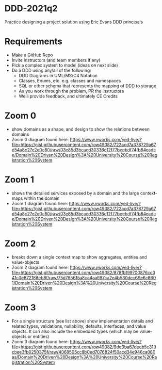 # DDD-2021q2
Practice designing a project solution using Eric Evans DDD principals

# Requirements
- Make a GitHub Repo​
- Invite instructors (and team members if any)​
- Pick a complex system to model (ideas on next slide)​
- Do a DDD using any/all of the following:​
  - DDD Diagrams in UML/MS/C4 Notation ​
  - Classes, Enums, etc. e.g. classes and namespaces ​
  - SQL or other schema that represents the mapping of DDD to storage​
  - As you work through the problem, PR the instructors​
  - We’ll provide feedback, and ultimately CE Credits​

# Zoom 0
  - show domains as a shape, and design to show the relations between 
domains
  - Zoom 0 diagram found here: https://www.yworks.com/yed-live/?file=https://gist.githubusercontent.com/row49382/722acd7a378729a67d54a8c27e2e0c80/raw/03e85d3bcacd30336c12f77beebdf74fb84eadce/Domain%20Driven%20Design%3A%20University%20Course%20Registration%20System

  # Zoom 1
  - shows the detailed services exposed by a domain and the large context-maps within the domain
  - Zoom 1 diagram found here:  https://www.yworks.com/yed-live/?file=https://gist.githubusercontent.com/row49382/722acd7a378729a67d54a8c27e2e0c80/raw/03e85d3bcacd30336c12f77beebdf74fb84eadce/Domain%20Driven%20Design%3A%20University%20Course%20Registration%20System

  # Zoom 2
  - breaks down a single context map to show aggregates, entities and value-objects
  - Zoom 2 diagram found here: https://www.yworks.com/yed-live/?file=https://gist.githubusercontent.com/row49382/878fb199700876cc341c0e872188eb8f/raw/75d7656f5a8ca4aa987ca2e4b530dec69e6c8601/Domain%20Driven%20Design%3A%20University%20Course%20Registration%20System

  # Zoom 3
  - For a single structure (see list above) show implementation details and related types, validations, nullability, defaults, interfaces, and value objects. It can also include the embedded types (which may be value-objects or entities)​
  - Zoom 3 diagram found here: https://www.yworks.com/yed-live/?file=https://gist.githubusercontent.com/row49382/9de3ba67deeb5c319cbee3fb0250375f/raw/4068505cc8b0ed7076824f50acd34e946ca080aa/Domain%20Driven%20Design%3A%20University%20Course%20Registration%20System